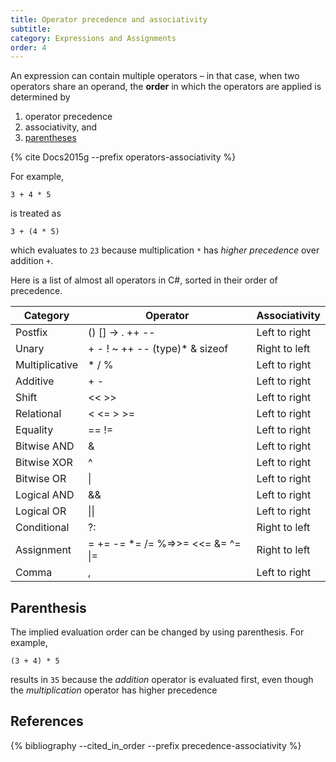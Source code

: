 ```yaml
---
title: Operator precedence and associativity
subtitle:
category: Expressions and Assignments
order: 4
---
```


An expression can contain multiple operators – in that case, when two operators share an operand, the **order** in which the operators are applied is determined by

1. operator precedence
1. associativity, and
1. [parentheses](#parenthesis)

{% cite Docs2015g --prefix operators-associativity %}

For example,

```
3 + 4 * 5
```

is treated as

```
3 + (4 * 5)
```

which evaluates to `23` because multiplication `*` has _higher precedence_ over addition `+`.

Here is a list of almost all operators in C#, sorted in their order of precedence.

| Category       | Operator                                             | Associativity |
| -------------- | ---------------------------------------------------- | ------------- |
| Postfix        | () [] -> . ++ --                         | Left to right |
| Unary          | + - ! ~ ++ -- (type)* & sizeof     | Right to left |
| Multiplicative | * / %                                          | Left to right |
| Additive       | + -                                              | Left to right |
| Shift          | << >>                                            | Left to right |
| Relational     | < <= > >=                                    | Left to right |
| Equality       | == !=                                            | Left to right |
| Bitwise AND    | &                                                  | Left to right |
| Bitwise XOR    | ^                                                  | Left to right |
| Bitwise OR     | \|                                                  | Left to right |
| Logical AND    | &&                                                 | Left to right |
| Logical OR     | \|\|                                                 | Left to right |
| Conditional    | ?:                                                 | Right to left |
| Assignment     | = += -= *= /= %=>>= <<= &= ^= \|= | Right to left |
| Comma          | ,                                                  | Left to right |

## Parenthesis

The implied evaluation order can be changed by using parenthesis. For example,

```
(3 + 4) * 5
```

results in `35` because the _addition_ operator is evaluated first, even though the _multiplication_ operator has higher precedence

## References

{% bibliography --cited_in_order --prefix precedence-associativity %}